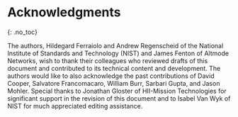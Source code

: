 # Acknowledgments
{: .no_toc}

The authors, Hildegard Ferraiolo and Andrew Regenscheid of the National Institute of Standards and Technology (NIST) and James Fenton of Altmode Networks, wish to thank their colleagues who reviewed drafts of this document and contributed to its technical content and development. The authors would like to also acknowledge the past contributions of David Cooper, Salvatore Francomacaro, William Burr, Sarbari Gupta, and Jason Mohler. Special thanks to Jonathan Gloster of HII-Mission Technologies for significant support in the revision of this document and to Isabel Van Wyk of NIST for much appreciated editing assistance.


